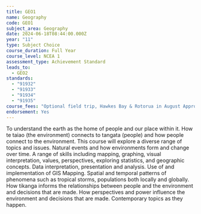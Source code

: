 ```yaml
---
title: GEO1
name: Geography
code: GEO1
subject_area: Geography
date: 2024-06-18T08:44:00.000Z
year: "11"
type: Subject Choice
course_duration: Full Year
course_level: NCEA 1
assessment_type: Achievement Standard
leads_to:
  - GEO2
standards:
  - "91932"
  - "91933"
  - "91934"
  - "91935"
course_fees: "Optional field trip, Hawkes Bay & Rotorua in August Approx: $450.00"
endorsement: Yes
---
```

To understand the earth as the home of people and our place within it. How te taiao (the environment) connects to tangata (people) and how people connect to the environment. This course will explore a diverse range of topics and issues. Natural events and how environments form and change over time. A range of skills including mapping, graphing, visual interpretation, values, perspectives, exploring statistics, and geographic concepts. Data interpretation, presentation and analysis. Use of and implementation of GIS Mapping. Spatial and temporal patterns of phenomena such as tropical storms, populations both locally and globally. How tikanga informs the relationships between people and the environment and decisions that are made. How perspectives and power influence the environment and decisions that are made. Contemporary topics as they happen.
